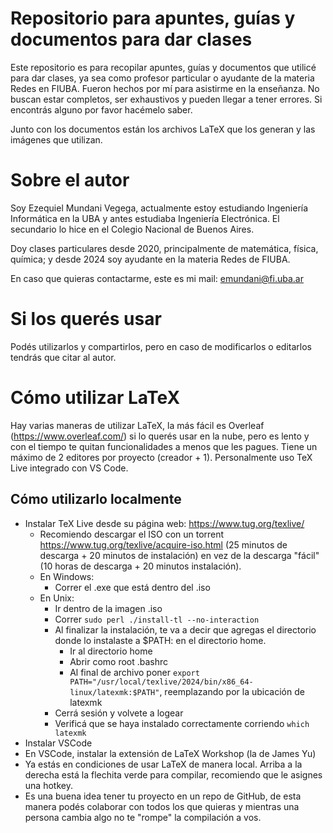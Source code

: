 # Repositorio para apuntes, guías y documentos para dar clases

Este repositorio es para recopilar apuntes, guías y documentos que utilicé para dar clases, ya sea como profesor particular o ayudante de la materia Redes en FIUBA. Fueron hechos por mí para asistirme en la enseñanza. No buscan estar completos, ser exhaustivos y pueden llegar a tener errores. Si encontrás alguno por favor hacémelo saber.

Junto con los documentos están los archivos LaTeX que los generan y las imágenes que utilizan.

# Sobre el autor

Soy Ezequiel Mundani Vegega, actualmente estoy estudiando Ingeniería Informática en la UBA y antes estudiaba Ingeniería Electrónica. El secundario lo hice en el Colegio Nacional de Buenos Aires.

Doy clases particulares desde 2020, principalmente de matemática, física, química; y desde 2024 soy ayudante en la materia Redes de FIUBA.

En caso que quieras contactarme, este es mi mail: emundani@fi.uba.ar

# Si los querés usar

Podés utilizarlos y compartirlos, pero en caso de modificarlos o editarlos tendrás que citar al autor.

# Cómo utilizar LaTeX

Hay varias maneras de utilizar LaTeX, la más fácil es Overleaf (https://www.overleaf.com/) si lo querés usar en la nube, pero es lento y con el tiempo te quitan funcionalidades a menos que les pagues. Tiene un máximo de 2 editores por proyecto (creador + 1). Personalmente uso TeX Live integrado con VS Code.

## Cómo utilizarlo localmente

- Instalar TeX Live desde su página web: https://www.tug.org/texlive/
    - Recomiendo descargar el ISO con un torrent https://www.tug.org/texlive/acquire-iso.html (25 minutos de descarga + 20 minutos de instalación) en vez de la descarga "fácil" (10 horas de descarga + 20 minutos instalación).
    - En Windows:
        - Correr el .exe que está dentro del .iso 
    - En Unix:
        - Ir dentro de la imagen .iso
        - Correr `sudo perl ./install-tl --no-interaction`
        - Al finalizar la instalación, te va a decir que agregas el directorio donde lo instalaste a $PATH:  en el directorio home.
            - Ir al directorio home
            - Abrir como root .bashrc
            - Al final de archivo poner `export PATH="/usr/local/texlive/2024/bin/x86_64-linux/latexmk:$PATH"`, reemplazando por la ubicación de latexmk
        - Cerrá sesión y volvete a logear
        - Verificá que se haya instalado correctamente corriendo `which latexmk`
- Instalar VSCode
- En VSCode, instalar la extensión de LaTeX Workshop (la de James Yu)
- Ya estás en condiciones de usar LaTeX de manera local. Arriba a la derecha está la flechita verde para compilar, recomiendo que le asignes una hotkey.
- Es una buena idea tener tu proyecto en un repo de GitHub, de esta manera podés colaborar con todos los que quieras y mientras una persona cambia algo no te "rompe" la compilación a vos.
